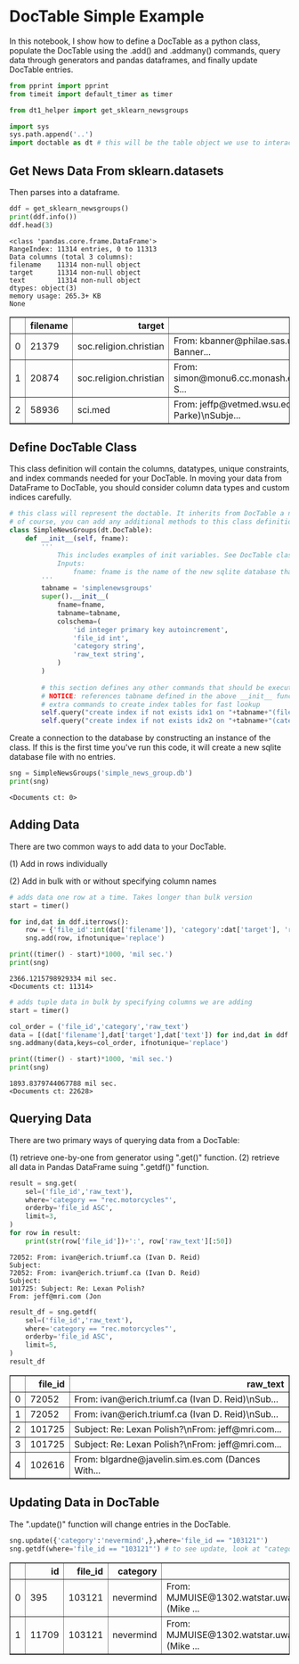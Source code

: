 
# DocTable Simple Example
In this notebook, I show how to define a DocTable as a python class, populate the DocTable using the .add() and .addmany() commands, query data through generators and pandas dataframes, and finally update DocTable entries.


```python
from pprint import pprint
from timeit import default_timer as timer

from dt1_helper import get_sklearn_newsgroups

import sys
sys.path.append('..')
import doctable as dt # this will be the table object we use to interact with our database.
```

## Get News Data From sklearn.datasets
Then parses into a dataframe.


```python
ddf = get_sklearn_newsgroups()
print(ddf.info())
ddf.head(3)
```

    <class 'pandas.core.frame.DataFrame'>
    RangeIndex: 11314 entries, 0 to 11313
    Data columns (total 3 columns):
    filename    11314 non-null object
    target      11314 non-null object
    text        11314 non-null object
    dtypes: object(3)
    memory usage: 265.3+ KB
    None





<div>
<style scoped>
    .dataframe tbody tr th:only-of-type {
        vertical-align: middle;
    }

    .dataframe tbody tr th {
        vertical-align: top;
    }

    .dataframe thead th {
        text-align: right;
    }
</style>
<table border="1" class="dataframe">
  <thead>
    <tr style="text-align: right;">
      <th></th>
      <th>filename</th>
      <th>target</th>
      <th>text</th>
    </tr>
  </thead>
  <tbody>
    <tr>
      <td>0</td>
      <td>21379</td>
      <td>soc.religion.christian</td>
      <td>From: kbanner@philae.sas.upenn.edu (Ken Banner...</td>
    </tr>
    <tr>
      <td>1</td>
      <td>20874</td>
      <td>soc.religion.christian</td>
      <td>From: simon@monu6.cc.monash.edu.au\nSubject: S...</td>
    </tr>
    <tr>
      <td>2</td>
      <td>58936</td>
      <td>sci.med</td>
      <td>From: jeffp@vetmed.wsu.edu (Jeff Parke)\nSubje...</td>
    </tr>
  </tbody>
</table>
</div>



## Define DocTable Class
This class definition will contain the columns, datatypes, unique constraints, and index commands needed for your DocTable.
In moving your data from DataFrame to DocTable, you should consider column data types and custom indices carefully.


```python
# this class will represent the doctable. It inherits from DocTable a number of add/query/remove functions.
# of course, you can add any additional methods to this class definition as you find useful.
class SimpleNewsGroups(dt.DocTable):
    def __init__(self, fname):
        '''
            This includes examples of init variables. See DocTable class for complete list of options.
            Inputs:
                fname: fname is the name of the new sqlite database that will be used for this class.
        '''
        tabname = 'simplenewsgroups'
        super().__init__(
            fname=fname, 
            tabname=tabname, 
            colschema=(
                'id integer primary key autoincrement',
                'file_id int',
                'category string',
                'raw_text string',
            )
        )
        
        # this section defines any other commands that should be executed upon init
        # NOTICE: references tabname defined in the above __init__ function
        # extra commands to create index tables for fast lookup
        self.query("create index if not exists idx1 on "+tabname+"(file_id)")
        self.query("create index if not exists idx2 on "+tabname+"(category)")
```

Create a connection to the database by constructing an instance of the class. If this is the first time you've run this code, it will create a new sqlite database file with no entries.


```python
sng = SimpleNewsGroups('simple_news_group.db')
print(sng)
```

    <Documents ct: 0>


## Adding Data
There are two common ways to add data to your DocTable.

(1) Add in rows individually

(2) Add in bulk with or without specifying column names


```python
# adds data one row at a time. Takes longer than bulk version
start = timer()

for ind,dat in ddf.iterrows():
    row = {'file_id':int(dat['filename']), 'category':dat['target'], 'raw_text':dat['text']}
    sng.add(row, ifnotunique='replace')

print((timer() - start)*1000, 'mil sec.')
print(sng)
```

    2366.1215798929334 mil sec.
    <Documents ct: 11314>



```python
# adds tuple data in bulk by specifying columns we are adding
start = timer()

col_order = ('file_id','category','raw_text')
data = [(dat['filename'],dat['target'],dat['text']) for ind,dat in ddf.iterrows()]
sng.addmany(data,keys=col_order, ifnotunique='replace')

print((timer() - start)*1000, 'mil sec.')
print(sng)
```

    1893.8379744067788 mil sec.
    <Documents ct: 22628>


## Querying Data
There are two primary ways of querying data from a DocTable:

(1) retrieve one-by-one from generator using ".get()" function.
(2) retrieve all data in Pandas DataFrame suing ".getdf()" function.


```python
result = sng.get(
    sel=('file_id','raw_text'), 
    where='category == "rec.motorcycles"', 
    orderby='file_id ASC', 
    limit=3,
)
for row in result:
    print(str(row['file_id'])+':', row['raw_text'][:50])
```

    72052: From: ivan@erich.triumf.ca (Ivan D. Reid)
    Subject:
    72052: From: ivan@erich.triumf.ca (Ivan D. Reid)
    Subject:
    101725: Subject: Re: Lexan Polish?
    From: jeff@mri.com (Jon



```python
result_df = sng.getdf(
    sel=('file_id','raw_text'), 
    where='category == "rec.motorcycles"', 
    orderby='file_id ASC', 
    limit=5,
)
result_df
```




<div>
<style scoped>
    .dataframe tbody tr th:only-of-type {
        vertical-align: middle;
    }

    .dataframe tbody tr th {
        vertical-align: top;
    }

    .dataframe thead th {
        text-align: right;
    }
</style>
<table border="1" class="dataframe">
  <thead>
    <tr style="text-align: right;">
      <th></th>
      <th>file_id</th>
      <th>raw_text</th>
    </tr>
  </thead>
  <tbody>
    <tr>
      <td>0</td>
      <td>72052</td>
      <td>From: ivan@erich.triumf.ca (Ivan D. Reid)\nSub...</td>
    </tr>
    <tr>
      <td>1</td>
      <td>72052</td>
      <td>From: ivan@erich.triumf.ca (Ivan D. Reid)\nSub...</td>
    </tr>
    <tr>
      <td>2</td>
      <td>101725</td>
      <td>Subject: Re: Lexan Polish?\nFrom: jeff@mri.com...</td>
    </tr>
    <tr>
      <td>3</td>
      <td>101725</td>
      <td>Subject: Re: Lexan Polish?\nFrom: jeff@mri.com...</td>
    </tr>
    <tr>
      <td>4</td>
      <td>102616</td>
      <td>From: blgardne@javelin.sim.es.com (Dances With...</td>
    </tr>
  </tbody>
</table>
</div>



## Updating Data in DocTable
The ".update()" function will change entries in the DocTable.


```python
sng.update({'category':'nevermind',},where='file_id == "103121"')
sng.getdf(where='file_id == "103121"') # to see update, look at "category" column entry
```




<div>
<style scoped>
    .dataframe tbody tr th:only-of-type {
        vertical-align: middle;
    }

    .dataframe tbody tr th {
        vertical-align: top;
    }

    .dataframe thead th {
        text-align: right;
    }
</style>
<table border="1" class="dataframe">
  <thead>
    <tr style="text-align: right;">
      <th></th>
      <th>id</th>
      <th>file_id</th>
      <th>category</th>
      <th>raw_text</th>
    </tr>
  </thead>
  <tbody>
    <tr>
      <td>0</td>
      <td>395</td>
      <td>103121</td>
      <td>nevermind</td>
      <td>From: MJMUISE@1302.watstar.uwaterloo.ca (Mike ...</td>
    </tr>
    <tr>
      <td>1</td>
      <td>11709</td>
      <td>103121</td>
      <td>nevermind</td>
      <td>From: MJMUISE@1302.watstar.uwaterloo.ca (Mike ...</td>
    </tr>
  </tbody>
</table>
</div>


